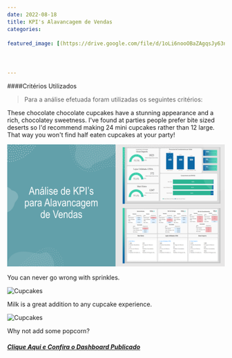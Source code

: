 ```yaml
---
date: 2022-08-18
title: KPI's Alavancagem de Vendas
categories:

featured_image: [(https://drive.google.com/file/d/1oLi6nooOBaZAgqsJy63nNYPGypVdBwls/view?usp=sharing)]



---
```

####Critérios Utilizados 

> Para a análise efetuada foram utilizadas os seguintes critérios:


These chocolate chocolate cupcakes have a stunning appearance and a rich, chocolatey sweetness. I've found at parties people prefer bite sized deserts so I'd recommend making 24 mini cupcakes rather than 12 large. That way you won't find half eaten cupcakes at your party!

![img](https://github.com/Giovanacarmazio/portifolio/blob/c715e51cb3a7bb9f178404060725d2f404ff85b6/images/An%C3%A1lise%20de%20KPI%E2%80%99s%20para%20Alavancagem%20de%20Vendas.png)

You can never go wrong with sprinkles.

![Cupcakes](https://images.unsplash.com/photo-1420730614543-e39f93134b0d?w=1560&h=940&fit=crop)

Milk is a great addition to any cupcake experience.

![Cupcakes](https://images.unsplash.com/photo-1457508252818-162dc1934c2f?w=1560&h=940&fit=crop)

Why not add some popcorn?

##### [Clique Aqui e Confira o Dashboard Publicado](https://app.powerbi.com/view?r=eyJrIjoiN2FkYjI4YzgtMmZmYS00ZjFjLTgyMDQtODBmZjFjZGFmMTViIiwidCI6ImU5YzYxMzhlLTQyZmUtNGM3MS1iMWFkLTc1ZjA1NTdiOWI0NSJ9&pageName=ReportSection)
